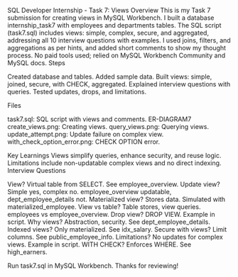 SQL Developer Internship - Task 7: Views
Overview
This is my Task 7 submission for creating views in MySQL Workbench. I built a database internship_task7 with employees and departments tables. The SQL script (task7.sql) includes views: simple, complex, secure, and aggregated, addressing all 10 interview questions with examples.
I used joins, filters, and aggregations as per hints, and added short comments to show my thought process. No paid tools used; relied on MySQL Workbench Community and MySQL docs.
Steps

Created database and tables.
Added sample data.
Built views: simple, joined, secure, with CHECK, aggregated.
Explained interview questions with queries.
Tested updates, drops, and limitations.

Files

task7.sql: SQL script with views and comments.
 ER-DIAGRAM7
 create_views.png: Creating views.
query_views.png: Querying views.
update_attempt.png: Update failure on complex view.
with_check_option_error.png: CHECK OPTION error.



Key Learnings
Views simplify queries, enhance security, and reuse logic. Limitations include non-updatable complex views and no direct indexing.
Interview Questions

View? Virtual table from SELECT. See employee_overview.
Update view? Simple yes, complex no. employee_overview updatable, dept_employee_details not.
Materialized view? Stores data. Simulated with materialized_employee.
View vs table? Table stores, view queries. employees vs employee_overview.
Drop view? DROP VIEW. Example in script.
Why views? Abstraction, security. See dept_employee_details.
Indexed views? Only materialized. See idx_salary.
Secure with views? Limit columns. See public_employee_info.
Limitations? No updates for complex views. Example in script.
WITH CHECK? Enforces WHERE. See high_earners.

Run task7.sql in MySQL Workbench. Thanks for reviewing!
